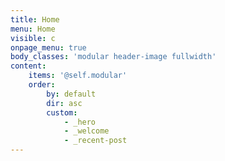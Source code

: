 ```yaml
---
title: Home
menu: Home
visible: c
onpage_menu: true
body_classes: 'modular header-image fullwidth'
content:
    items: '@self.modular'
    order:
        by: default
        dir: asc
        custom:
            - _hero
            - _welcome
            - _recent-post
---
```

